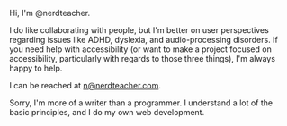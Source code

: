 Hi, I'm @nerdteacher.

I do like collaborating with people, but I'm better on user perspectives regarding issues like ADHD, dyslexia, and audio-processing disorders. If you need help with accessibility
(or want to make a project focused on accessibility, particularly with regards to those three things), I'm always happy to help.

I can be reached at n@nerdteacher.com.

Sorry, I'm more of a writer than a programmer. I understand a lot of the basic principles, and I do my own web development.
